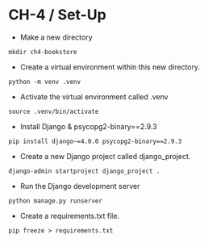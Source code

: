 CH-4 / Set-Up
========================================================

* Make a new directory

```shell
mkdir ch4-bookstore
```

* Create a virtual environment within this new directory. 

```shell
python -m venv .venv
```

* Activate the virtual environment called .venv
```shell
source .venv/bin/activate
```

* Install Django & psycopg2-binary==2.9.3
```shell
pip install django~=4.0.0 psycopg2-binary==2.9.3
```

* Create a new Django project called django_project. 
```shell
django-admin startproject django_project .
```


* Run the Django development server
```shell
python manage.py runserver
```

* Create a requirements.txt file.
```shell
pip freeze > requirements.txt
```